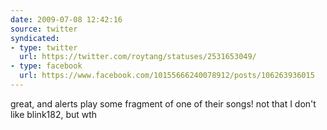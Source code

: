 ```yaml
---
date: 2009-07-08 12:42:16
source: twitter
syndicated:
- type: twitter
  url: https://twitter.com/roytang/statuses/2531653049/
- type: facebook
  url: https://www.facebook.com/10155666240078912/posts/106263936015
---
```


great, and alerts play some fragment of one of their songs! not that I don't like blink182, but wth